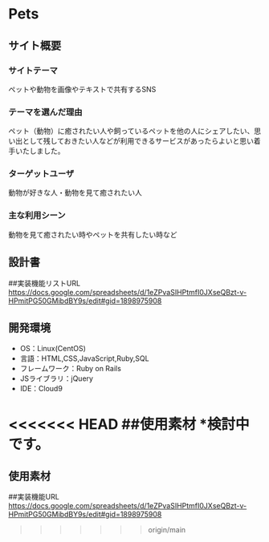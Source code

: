 # Pets

## サイト概要
### サイトテーマ
ペットや動物を画像やテキストで共有するSNS

### テーマを選んだ理由
ペット（動物）に癒されたい人や飼っているペットを他の人にシェアしたい、思い出として残しておきたい人などが利用できるサービスがあったらよいと思い着手いたしました。

### ターゲットユーザ
動物が好きな人・動物を見て癒されたい人

### 主な利用シーン
動物を見て癒されたい時やペットを共有したい時など

## 設計書

##実装機能リストURL
https://docs.google.com/spreadsheets/d/1eZPvaSIHPtmfI0JXseQBzt-v-HPmitPG50GMibdBY9s/edit#gid=1898975908

## 開発環境
- OS：Linux(CentOS)
- 言語：HTML,CSS,JavaScript,Ruby,SQL
- フレームワーク：Ruby on Rails
- JSライブラリ：jQuery
- IDE：Cloud9

<<<<<<< HEAD
##使用素材
*検討中です。
=======
## 使用素材

##実装機能URL
https://docs.google.com/spreadsheets/d/1eZPvaSIHPtmfI0JXseQBzt-v-HPmitPG50GMibdBY9s/edit#gid=1898975908
>>>>>>> origin/main
